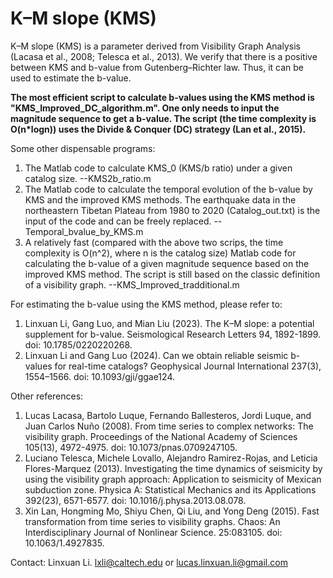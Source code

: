 # K–M slope (KMS)

K–M slope (KMS) is a parameter derived from Visibility Graph Analysis (Lacasa et al., 2008; Telesca et al., 2013).
We verify that there is a positive between KMS and b-value from Gutenberg–Richter law. Thus, it can be used to estimate the b-value.

**The most efficient script to calculate b-values using the KMS method is "KMS_Improved_DC_algorithm.m". One only needs to input the magnitude sequence to get a b-value. The script (the time complexity is O(n*logn)) uses the Divide & Conquer (DC) strategy (Lan et al., 2015).**

Some other dispensable programs:
1.  The Matlab code to calculate KMS_0 (KMS/b ratio) under a given catalog size. --KMS2b_ratio.m
2.  The Matlab code to calculate the temporal evolution of the b-value by KMS and the improved KMS methods. The earthquake data in the northeastern Tibetan Plateau from 1980 to 2020 (Catalog_out.txt) is the input of the code and can be freely replaced. --Temporal_bvalue_by_KMS.m
3.  A relatively fast (compared with the above two scrips, the time complexity is O(n^2), where n is the catalog size) Matlab code for calculating the b-value of a given magnitude sequence based on the improved KMS method. The script is still based on the classic definition of a visibility graph. --KMS_Improved_tradditional.m

For estimating the b-value using the KMS method, please refer to:
1.  Linxuan Li, Gang Luo, and Mian Liu (2023). The K–M slope: a potential supplement for b-value. Seismological Research Letters 94, 1892-1899. doi: 10.1785/0220220268.
2.  Linxuan Li and Gang Luo (2024). Can we obtain reliable seismic b-values for real-time catalogs? Geophysical Journal International 237(3), 1554–1566. doi: 10.1093/gji/ggae124.

Other references: 
1.  Lucas Lacasa, Bartolo Luque, Fernando Ballesteros, Jordi Luque, and Juan Carlos Nuño (2008). From time series to complex networks: The visibility graph. Proceedings of the National Academy of Sciences 105(13), 4972-4975. doi: 10.1073/pnas.0709247105.
2.  Luciano Telesca, Michele Lovallo, Alejandro Ramirez-Rojas, and Leticia Flores-Marquez (2013). Investigating the time dynamics of seismicity by using the visibility graph approach: Application to seismicity of Mexican subduction zone. Physica A: Statistical Mechanics and its Applications 392(23), 6571-6577. doi: 10.1016/j.physa.2013.08.078.
3.  Xin Lan, Hongming Mo, Shiyu Chen, Qi Liu, and Yong Deng (2015). Fast transformation from time series to visibility graphs. Chaos: An Interdisciplinary Journal of Nonlinear Science. 25:083105. doi: 10.1063/1.4927835.


Contact: Linxuan Li.  lxli@caltech.edu or lucas.linxuan.li@gmail.com
